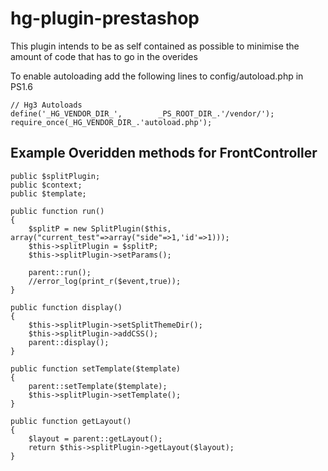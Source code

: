 # hg-plugin-prestashop

This plugin intends to be as self contained as possible to minimise the amount of code that has to go in the overides

To enable autoloading add the following lines to config/autoload.php in PS1.6

    // Hg3 Autoloads
    define('_HG_VENDOR_DIR_',        _PS_ROOT_DIR_.'/vendor/');
    require_once(_HG_VENDOR_DIR_.'autoload.php');

## Example Overidden methods for FrontController

    public $splitPlugin;
    public $context;
    public $template;

    public function run()
    {
        $splitP = new SplitPlugin($this, array("current_test"=>array("side"=>1,'id'=>1)));
        $this->splitPlugin = $splitP;
        $this->splitPlugin->setParams();

        parent::run();
        //error_log(print_r($event,true));
    }

    public function display()
    {
        $this->splitPlugin->setSplitThemeDir();
        $this->splitPlugin->addCSS();
        parent::display();
    }

    public function setTemplate($template) 
    {
        parent::setTemplate($template);
        $this->splitPlugin->setTemplate();
    }

    public function getLayout()
    {
        $layout = parent::getLayout();
        return $this->splitPlugin->getLayout($layout);
    }